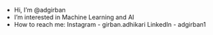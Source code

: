 -  Hi, I’m @adgirban
-  I’m interested in Machine Learning and AI
-  How to reach me:
                      Instagram - girban.adhikari
                      LinkedIn - adgirban1

